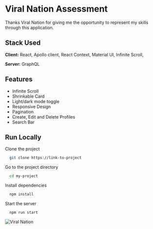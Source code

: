 # Viral Nation Assessment

Thanks Viral Nation for giving me the opportunity to represent my skills through this application.

## Stack Used

**Client:** React, Apollo client, React Context, Material UI, Infinite Scroll,

**Server:** GraphQL

## Features

- Infinite Scroll
- Shrinkable Card
- Light/dark mode toggle
- Responsive Design
- Pagination
- Create, Edit and Delete Profiles
- Search Bar

## Run Locally

Clone the project

```bash
  git clone https://link-to-project
```

Go to the project directory

```bash
  cd my-project
```

Install dependencies

```bash
  npm install
```

Start the server

```bash
  npm run start
```

![Viral Nation](https://mms.businesswire.com/media/20230511005273/en/1790631/22/Viral_Nation_Logo_Black_RGB.jpg)
